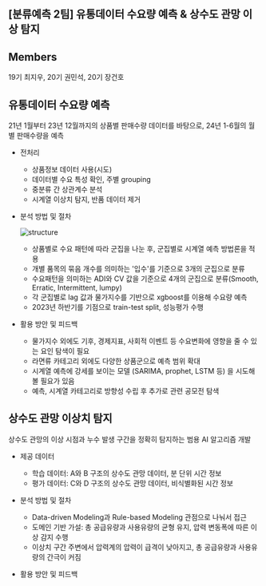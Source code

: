 ## [분류예측 2팀] 유통데이터 수요량 예측 & 상수도 관망 이상 탐지 

## Members
19기 최지우, 20기 권민석, 20기 장건호

## 유통데이터 수요량 예측
21년 1월부터 23년 12월까지의 상품별 판매수량 데이터를 바탕으로, 
24년 1-6월의 월별 판매수량을 예측

* 전처리
  
  - 상품정보 데이터 사용(시도)
  - 데이터별 수요 특성 확인, 주별 grouping
  - 중분류 간 상관계수 분석
  - 시계열 이상치 탐지, 반품 데이터 제거

* 분석 방법 및 절차

  ![structure](https://github.com/user-attachments/assets/3570c20c-a8af-46f5-aaac-970d170e76a8)
  
  - 상품별로 수요 패턴에 따라 군집을 나눈 후, 군집별로 시계열 예측 방법론을 적용
  - 개별 품목의 묶음 개수를 의미하는 '입수'를 기준으로 3개의 군집으로 분류
  - 수요패턴을 의미하는 ADI와 CV 값을 기준으로 4개의 군집으로 분류(Smooth, Erratic, Intermittent, lumpy)
  - 각 군집별로 lag 값과 물가지수를 기반으로 xgboost를 이용해 수요량 예측
  - 2023년 하반기를 기점으로 train-test split, 성능평가 수행
    
* 활용 방안 및 피드백
  - 물가지수 외에도 기후, 경제지표, 사회적 이벤트 등 수요변화에 영향을 줄 수 있는 요인 탐색이 필요
  - 라면류 카테고리 외에도 다양한 상품군으로 예측 범위 확대
  - 시계열 예측에 강세를 보이는 모델 (SARIMA, prophet, LSTM 등) 을 시도해볼 필요가 있음
  - 예측, 시계열 카테고리로 방향성 수립 후 추가로 관련 공모전 탐색
 
## 상수도 관망 이상치 탐지
상수도 관망의 이상 시점과 누수 발생 구간을 정확히 탐지하는 범용 AI 알고리즘 개발

* 제공 데이터
  - 학습 데이터: A와 B 구조의 상수도 관망 데이터, 분 단위 시간 정보
  - 평가 데이터: C와 D 구조의 상수도 관망 데이터, 비식별화된 시간 정보
 
* 분석 방법 및 절차
  - Data-driven Modeling과 Rule-based Modeling 관점으로 나눠서 접근
  - 도메인 기반 가설: 총 공급유량과 사용유량의 균형 유지, 압력 변동폭에 따른 이상 감지 수행
  - 이상치 구간 주변에서 압력계의 압력이 급격이 낮아지고, 총 공급유량과 사용유량의 간극이 커짐
 
* 활용 방안 및 피드백


  



